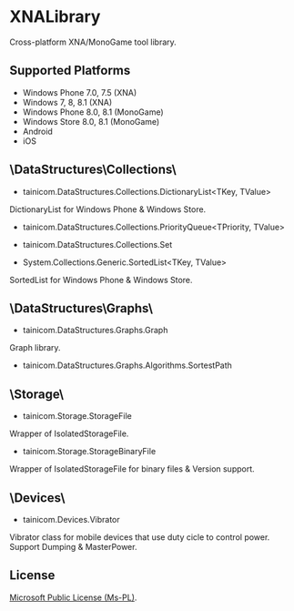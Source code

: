# XNALibrary
Cross-platform XNA/MonoGame tool library.


## Supported Platforms

* Windows Phone 7.0, 7.5 (XNA)
* Windows 7, 8, 8.1 (XNA)
* Windows Phone 8.0, 8.1 (MonoGame)
* Windows Store 8.0, 8.1 (MonoGame)
* Android
* iOS


## \DataStructures\Collections\

 * tainicom.DataStructures.Collections.DictionaryList<TKey, TValue>

DictionaryList for Windows Phone & Windows Store.

 * tainicom.DataStructures.Collections.PriorityQueue<TPriority, TValue>
 
 * tainicom.DataStructures.Collections.Set<TValue>

 * System.Collections.Generic.SortedList<TKey, TValue>

SortedList for Windows Phone & Windows Store.


## \DataStructures\Graphs\

 * tainicom.DataStructures.Graphs.Graph<TNode>

Graph library.

 * tainicom.DataStructures.Graphs.Algorithms.SortestPath<TNode>


## \Storage\

 * tainicom.Storage.StorageFile 

Wrapper of IsolatedStorageFile.
 * tainicom.Storage.StorageBinaryFile

Wrapper of IsolatedStorageFile for binary files & Version support.


## \Devices\

* tainicom.Devices.Vibrator

Vibrator class for mobile devices that use duty cicle to control power.
Support Dumping & MasterPower.



## License

[Microsoft Public License (Ms-PL)](https://github.com/tainicom/XNALibrary/blob/master/LICENSE).
